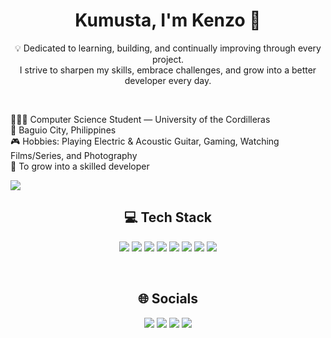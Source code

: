 <h1 align = "center">Kumusta, I'm Kenzo 👋</h1>

<p align = "center">
  💡 Dedicated to learning, building, and continually improving through every project.<br>
  I strive to sharpen my skills, embrace challenges, and grow into a better developer every day.  
</p>  
</br>
 <p>
  🧑🏼‍🎓 Computer Science Student — University of the Cordilleras <br>
  📍 Baguio City, Philippines <br> 
  🎮 Hobbies: Playing Electric & Acoustic Guitar, Gaming, Watching Films/Series, and Photography <br>  
  🎯 To grow into a skilled developer <br>
</p>  
  <img src="https://github-readme-stats.vercel.app/api?username=cksumalinog&theme=great-gatsby&hide_border=false&include_all_commits=true&count_private=true" />
  
<br>

<h2 align="center">💻 Tech Stack</h2>
<p align="center">
  <img src="https://img.shields.io/badge/html5-%23E34F26.svg?style=flat-square&logo=html5&logoColor=white">
  <img src="https://img.shields.io/badge/java-%23ED8B00.svg?style=flat-square&logo=openjdk&logoColor=white">
  <img src="https://img.shields.io/badge/css3-%231572B6.svg?style=flat-square&logo=css3&logoColor=white">
  <img src="https://img.shields.io/badge/javascript-%23323330.svg?style=flat-square&logo=javascript&logoColor=%23F7DF1E">
  <img src="https://img.shields.io/badge/figma-%23F24E1E.svg?style=flat-square&logo=figma&logoColor=white">
  <img src="https://img.shields.io/badge/git-%23F05033.svg?style=flat-square&logo=git&logoColor=white">
  <img src="https://img.shields.io/badge/github-%23121011.svg?style=flat-square&logo=github&logoColor=white">
  <img src="https://img.shields.io/badge/Canva-%2300C4CC.svg?style=flat-square&logo=Canva&logoColor=white">
</p>

<br>

<h2 align="center">🌐 Socials</h2>
<p align="center">
  <a href="https://facebook.com/okenzow"><img src="https://img.shields.io/badge/Facebook-%231877F2.svg?logo=Facebook&logoColor=white"></a>
  <a href="https://instagram.com/ok_enz"><img src="https://img.shields.io/badge/Instagram-%23E4405F.svg?logo=Instagram&logoColor=white"></a>
  <a href="https://linkedin.com/in/clarence-kenzo-sumalinog-894130320"><img src="https://img.shields.io/badge/LinkedIn-%230077B5.svg?logo=linkedin&logoColor=white"></a>
  <a href="mailto:clarencekenzosumalinog@gmail.com"><img src="https://img.shields.io/badge/Email-D14836?logo=gmail&logoColor=white"></a>
</p>
